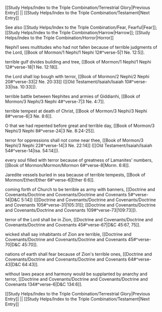 [[Study Helps/Index to the Triple Combination/Terrestrial Glory|Previous Entry]]  ||  [[Study Helps/Index to the Triple Combination/Testament|Next Entry]]

 See also [[Study Helps/Index to the Triple Combination/Fear, Fearful|Fear]]; [[Study Helps/Index to the Triple Combination/Harrow|Harrow]]; [[Study Helps/Index to the Triple Combination/Horror|Horror]]

 Nephi1 sees multitudes who had not fallen because of terrible judgments of the Lord, [[Book of Mormon/1 Nephi/1 Nephi 12#^verse-5|1 Ne. 12:5]].

 terrible gulf divides building and tree, [[Book of Mormon/1 Nephi/1 Nephi 12#^verse-18|1 Ne. 12:18]].

 the Lord shall lop bough with terror, [[Book of Mormon/2 Nephi/2 Nephi 20#^verse-33|2 Ne. 20:33]] ([[Old Testament/Isaiah/Isaiah 10#^verse-33|Isa. 10:33]]).

 terrible battle between Nephites and armies of Giddianhi, [[Book of Mormon/3 Nephi/3 Nephi 4#^verse-7|3 Ne. 4:7]].

 terrible tempest at death of Christ, [[Book of Mormon/3 Nephi/3 Nephi 8#^verse-6|3 Ne. 8:6]].

 O that we had repented before great and terrible day, [[Book of Mormon/3 Nephi/3 Nephi 8#^verse-24|3 Ne. 8:24-25]].

 terror for oppressions shall not come near thee, [[Book of Mormon/3 Nephi/3 Nephi 22#^verse-14|3 Ne. 22:14]] ([[Old Testament/Isaiah/Isaiah 54#^verse-14|Isa. 54:14]]).

 every soul filled with terror because of greatness of Lamanites' numbers, [[Book of Mormon/Mormon/Mormon 6#^verse-8|Morm. 6:8]].

 Jaredite vessels buried in sea because of terrible tempests, [[Book of Mormon/Ether/Ether 6#^verse-6|Ether 6:6]].

 coming forth of Church to be terrible as army with banners, [[Doctrine and Covenants/Doctrine and Covenants/Doctrine and Covenants 5#^verse-14|D&C 5:14]] ([[Doctrine and Covenants/Doctrine and Covenants/Doctrine and Covenants 105#^verse-31|105:31]]; [[Doctrine and Covenants/Doctrine and Covenants/Doctrine and Covenants 109#^verse-73|109:73]]).

 terror of the Lord shall be in Zion, [[Doctrine and Covenants/Doctrine and Covenants/Doctrine and Covenants 45#^verse-67|D&C 45:67, 75]].

 wicked shall say inhabitants of Zion are terrible, [[Doctrine and Covenants/Doctrine and Covenants/Doctrine and Covenants 45#^verse-70|D&C 45:70]].

 nations of earth shall fear because of Zion's terrible ones, [[Doctrine and Covenants/Doctrine and Covenants/Doctrine and Covenants 64#^verse-43|D&C 64:43]].

 without laws peace and harmony would be supplanted by anarchy and terror, [[Doctrine and Covenants/Doctrine and Covenants/Doctrine and Covenants 134#^verse-6|D&C 134:6]].

[[Study Helps/Index to the Triple Combination/Terrestrial Glory|Previous Entry]]  ||  [[Study Helps/Index to the Triple Combination/Testament|Next Entry]]